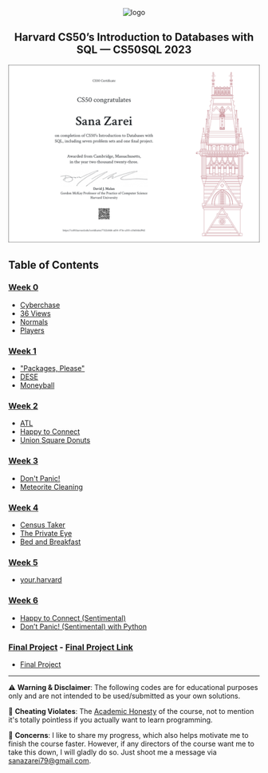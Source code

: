 <p align="center">
<img src="https://i.imgur.com/Jj740Yd.png" alt="logo" height="100"/>
</p>

<h2 align="center">
Harvard CS50’s Introduction to Databases with SQL — CS50SQL 2023
</h2>

[![Certificate](./static/CS50P-A4.png)](#?size=a4)


## Table of Contents
### [Week 0](/Week%200/)
- [Cyberchase](/Week%200/Cyberchase)
- [36 Views](/Week%200/36%20Views)
- [Normals](/Week%200/Normals)
- [Players](/Week%200/Players)

### [Week 1](/Week%201/)
- ["Packages, Please"](/Week%201/"Packages,%20Please")
- [DESE](/Week%201/DESE)
- [Moneyball](/Week%201/Moneyball)

### [Week 2](/Week%202/)
- [ATL](/Week%202/ATL)
- [Happy to Connect](/Week%202/Happy%20to%20Connect)
- [Union Square Donuts](/Week%202/Union%20Square%20Donuts)

### [Week 3](/Week%203/)
- [Don't Panic!](/Week%203/Don't%20Panic!)
- [Meteorite Cleaning](/Week%203/Meteorite%20Cleaning)

### [Week 4](/Week%204/)
- [Census Taker](/Week%204/Census%20Taker)
- [The Private Eye](/Week%204/The%20Private%20Eye)
- [Bed and Breakfast](/Week%204/Bed%20and%20Breakfast)

### [Week 5](/Week%205/)
- [your.harvard](/Week%205/your.harvard)

### [Week 6](/Week%206/)
- [Happy to Connect (Sentimental)](/Week%206/Happy%20to%20Connect%20(Sentimental))
- [Don’t Panic! (Sentimental) with Python](/Week%206/Don’t%20Panic!%20(Sentimental)%20with%20Python)

### [Final Project](/Final%20Project) - [Final Project Link](https://cs50.harvard.edu/sql/2023/project/)
- [Final Project](/Final%20Project/Final%20Project)


---
:warning: **Warning & Disclaimer**:
The following codes are for educational purposes only and are not intended to be used/submitted as your own solutions.

:no_entry_sign: **Cheating Violates**:
The [Academic Honesty](https://cs50.harvard.edu/python/2023/honesty/) of the course, not to mention it's totally pointless if you actually want to learn programming.

:email: **Concerns**:
I like to share my progress, which also helps motivate me to finish the course faster. However, if any directors of the course want me to take this down, I will gladly do so. Just shoot me a message via <sanazarei79@gmail.com>.
<br/>
